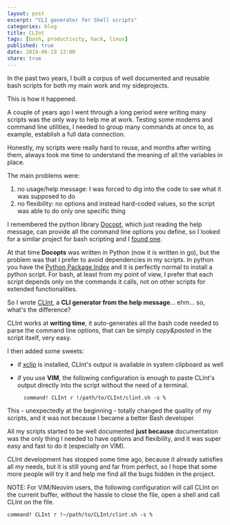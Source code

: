 ```yaml
---
layout: post
excerpt: "CLI generator for Shell scripts"
categories: blog
title: CLInt
tags: [bash, productivity, hack, linux]
published: true
date: 2019-06-19 22:00
share: true
---
```


In the past two years, I built a corpus of well documented and reusable bash scripts for both my main work and my sideprojects.

This is how it happened.

A couple of years ago I went through a long period were writing many scripts was the only way to help me at work.
Testing some modems and command line utilities, I needed to group many commands at once to, as example, establish a full data connection.

Honestly, my scripts were really hard to reuse, and months after writing them, always took me time to understand the meaning of all the variables in place.

The main problems were:

1. no usage/help message: I was forced to dig into the code to see what it was supposed to do
2. no flexibility: no options and instead hard-coded values, so the script was able to do only one specific thing

I remembered the python library [Docopt](http://docopt.org/), which just reading the help message, can provide all the
command line options you define, so I looked for a similar project for bash scripting and I [found one](https://github.com/docopt/docopts).

At that time **Docopts** was written in Python (now it is written in go), but the problem was that I prefer to avoid
dependencies in my scripts. In python you have the [Python Package Index](https://pypi.org/) and it is perfectly
normal to install a python script. For bash, at least from my point of view, I prefer that each script depends
only on the commands it calls, not on other scripts for extended functionalities.

So I wrote [CLInt](https://github.com/clobrano/CLInt), a **CLI generator from the help message**... ehm... so, what's the difference?

CLInt works at **writing time**, it auto-generates all the bash code needed to parse the command line options, that
can be simply *copy&pasted* in the script itself, very easy.

I then added some sweets:

- if [xclip](https://github.com/astrand/xclip) is installed, CLInt's output is available in system clipboard as well
- if you use **VIM**, the following configuration is enough to paste CLInt's output directly into the script without the need of a terminal.

        command! CLInt r !/path/to/CLInt/clint.sh -s %

This - unexpectedly at the beginning - totally changed the quality of my scripts, and it was not because I became a better Bash developer.

All my scripts started to be well documented **just because** documentation was the only thing I needed to have options and flexibility, and it was super easy and fast to do it (especially on VIM).

CLInt development has stopped some time ago, because it already satisfies all my needs, but it is still young and far from perfect, so I hope that some more people will try it and help me find all the bugs hidden in the project.


NOTE: For VIM/Neovim users, the following configuration will call CLInt on the current buffer, without the hassle to close the file, open a shell and call CLInt on the file.

    command! CLInt r !~/path/to/CLInt/clint.sh -s %
